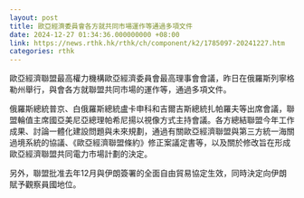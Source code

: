 ```yaml
---
layout: post
title: 歐亞經濟委員會各方就共同市場運作等通過多項文件
date: 2024-12-27 01:34:36.000000000 +08:00
link: https://news.rthk.hk/rthk/ch/component/k2/1785097-20241227.htm
categories: rthk
---
```


歐亞經濟聯盟最高權力機構歐亞經濟委員會最高理事會會議，昨日在俄羅斯列寧格勒州舉行，與會各方就聯盟共同市場的運作等，通過多項文件。

俄羅斯總統普京、白俄羅斯總統盧卡申科和吉爾吉斯總統扎帕羅夫等出席會議，聯盟輪值主席國亞美尼亞總理帕希尼揚以視像方式主持會議。各方總結聯盟今年工作成果、討論一體化建設問題與未來規劃，通過有關歐亞經濟聯盟與第三方統一海關過境系統的協議、《歐亞經濟聯盟條約》修正案議定書等，以及關於修改旨在形成歐亞經濟聯盟共同電力市場計劃的決定。

另外，聯盟批准去年12月與伊朗簽署的全面自由貿易協定生效，同時決定向伊朗賦予觀察員國地位。
